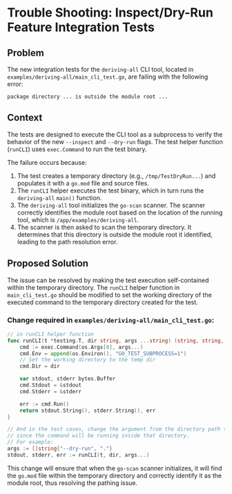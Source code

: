 # Trouble Shooting: Inspect/Dry-Run Feature Integration Tests

## Problem

The new integration tests for the `deriving-all` CLI tool, located in `examples/deriving-all/main_cli_test.go`, are failing with the following error:

`package directory ... is outside the module root ...`

## Context

The tests are designed to execute the CLI tool as a subprocess to verify the behavior of the new `--inspect` and `--dry-run` flags. The test helper function (`runCLI`) uses `exec.Command` to run the test binary.

The failure occurs because:
1. The test creates a temporary directory (e.g., `/tmp/TestDryRun...`) and populates it with a `go.mod` file and source files.
2. The `runCLI` helper executes the test binary, which in turn runs the `deriving-all` `main()` function.
3. The `deriving-all` tool initializes the `go-scan` scanner. The scanner correctly identifies the module root based on the location of the running tool, which is `/app/examples/deriving-all`.
4. The scanner is then asked to scan the temporary directory. It determines that this directory is outside the module root it identified, leading to the path resolution error.

## Proposed Solution

The issue can be resolved by making the test execution self-contained within the temporary directory. The `runCLI` helper function in `main_cli_test.go` should be modified to set the working directory of the executed command to the temporary directory created for the test.

### Change required in `examples/deriving-all/main_cli_test.go`:

```go
// in runCLI helper function
func runCLI(t *testing.T, dir string, args ...string) (string, string, error) {
	cmd := exec.Command(os.Args[0], args...)
	cmd.Env = append(os.Environ(), "GO_TEST_SUBPROCESS=1")
    // Set the working directory to the temp dir
	cmd.Dir = dir

	var stdout, stderr bytes.Buffer
	cmd.Stdout = &stdout
	cmd.Stderr = &stderr

	err := cmd.Run()
	return stdout.String(), stderr.String(), err
}

// And in the test cases, change the argument from the directory path to "."
// since the command will be running inside that directory.
// For example:
args := []string{"--dry-run", "."}
stdout, stderr, err := runCLI(t, dir, args...)
```

This change will ensure that when the `go-scan` scanner initializes, it will find the `go.mod` file within the temporary directory and correctly identify it as the module root, thus resolving the pathing issue.
